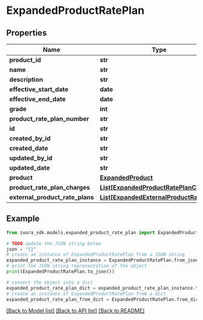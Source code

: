 # ExpandedProductRatePlan


## Properties

Name | Type | Description | Notes
------------ | ------------- | ------------- | -------------
**product_id** | **str** |  | [optional] 
**name** | **str** |  | [optional] 
**description** | **str** |  | [optional] 
**effective_start_date** | **date** |  | [optional] 
**effective_end_date** | **date** |  | [optional] 
**grade** | **int** |  | [optional] 
**product_rate_plan_number** | **str** |  | [optional] 
**id** | **str** |  | [optional] 
**created_by_id** | **str** |  | [optional] 
**created_date** | **str** |  | [optional] 
**updated_by_id** | **str** |  | [optional] 
**updated_date** | **str** |  | [optional] 
**product** | [**ExpandedProduct**](ExpandedProduct.md) |  | [optional] 
**product_rate_plan_charges** | [**List[ExpandedProductRatePlanCharge]**](ExpandedProductRatePlanCharge.md) |  | [optional] 
**external_product_rate_plans** | [**List[ExpandedExternalProductRatePlan]**](ExpandedExternalProductRatePlan.md) |  | [optional] 

## Example

```python
from zuora_sdk.models.expanded_product_rate_plan import ExpandedProductRatePlan

# TODO update the JSON string below
json = "{}"
# create an instance of ExpandedProductRatePlan from a JSON string
expanded_product_rate_plan_instance = ExpandedProductRatePlan.from_json(json)
# print the JSON string representation of the object
print(ExpandedProductRatePlan.to_json())

# convert the object into a dict
expanded_product_rate_plan_dict = expanded_product_rate_plan_instance.to_dict()
# create an instance of ExpandedProductRatePlan from a dict
expanded_product_rate_plan_from_dict = ExpandedProductRatePlan.from_dict(expanded_product_rate_plan_dict)
```
[[Back to Model list]](../README.md#documentation-for-models) [[Back to API list]](../README.md#documentation-for-api-endpoints) [[Back to README]](../README.md)



